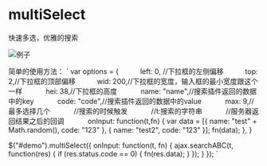 # multiSelect
快速多选，优雅的搜索

![例子](http://img.blog.csdn.net/20170103160657388?watermark/2/text/aHR0cDovL2Jsb2cuY3Nkbi5uZXQvY3VvOTk1OA==/font/5a6L5L2T/fontsize/400/fill/I0JBQkFCMA==/dissolve/70/gravity/SouthEast)

简单的使用方法：
`
var options = {
            left: 0, //下拉框的左侧偏移
            top: 2,//下拉框的顶部偏移
            wid: 200,//下拉框的宽度，输入框的最小宽度跟这个一样
            hei: 38,//下拉框的高度
            name: "name",//搜索插件返回的数据中的key
            code: "code",//搜索插件返回的数据中的value
            max: 9,//最多选择几个
            //搜索的时候触发
            //t:搜索的字符串
            //服务器返回结果之后的回调
            onInput: function(t,fn) {
              var data = [{
                name: "test" + Math.random(),
                code: "123"
              }, {
                name: "test2",
                code: "123"
              }];
              fn(data);
            },
        }
        
$("#demo").multiSelect({
    onInput: function(t, fn) {
        ajax.searchABC(t, function(res) {
            if (res.status.code == 0) {
                fn(res.data);
            } 
        });
    }
});
`
